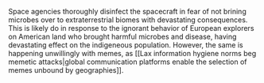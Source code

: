 Space agencies thoroughly disinfect the spacecraft in fear of not brining microbes over to extraterrestrial biomes with devastating consequences. This is likely do in response to the ignorant behavior of European explorers on American land who brought harmful microbes and disease, having devastating effect on the indigeneous population. However, the same is happening unwillingly with memes, as [[Lax information hygiene norms beg memetic attacks|global communication platforms enable the selection of memes unbound by geographies]].